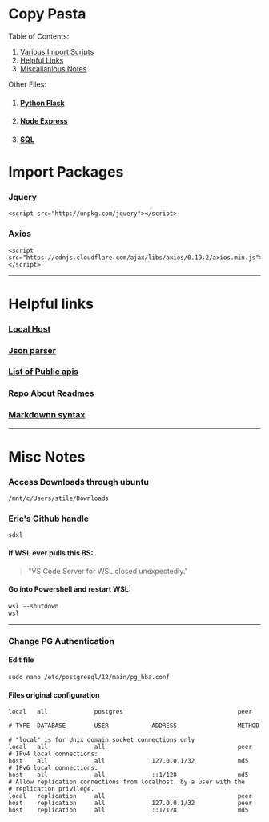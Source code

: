 [Py]: ./BackEnd/python_flask.md
[Node]: ./BackEnd/node_express.md
[SQL]: ./BackEnd/sql.md

# Copy Pasta

Table of Contents:
1. [Various Import Scripts](#import-packages) 
2. [Helpful Links](#helpful-links)
3. [Miscallanious Notes](#misc-notes)

Other Files:
1. #### [Python Flask][Py]
2. #### [Node Express][Node]
3. #### [SQL][SQL]

# Import Packages

### Jquery

    <script src="http://unpkg.com/jquery"></script>

### Axios

    <script src="https://cdnjs.cloudflare.com/ajax/libs/axios/0.19.2/axios.min.js"></script>

---

# Helpful links

### [Local Host](http://127.0.0.1:5500/)

### [Json parser](https://jsonformatter.org/json-parser)

### [List of Public apis](https://github.com/public-apis/public-apis#open-source-projects)

### [Repo About Readmes](https://github.com/matiassingers/awesome-readme)

### [Markdownn syntax](https://www.markdownguide.org/cheat-sheet/)

---

# Misc Notes

### Access Downloads through ubuntu
    /mnt/c/Users/stile/Downloads

### Eric's Github handle
    sdxl

#### If WSL ever pulls this BS:
> "VS Code Server for WSL closed unexpectedly."

#### Go into Powershell and restart WSL:
    wsl --shutdown
    wsl

---

### Change PG Authentication

#### Edit file 
    sudo nano /etc/postgresql/12/main/pg_hba.conf

#### Files original configuration

    local   all             postgres                                peer

    # TYPE  DATABASE        USER            ADDRESS                 METHOD

    # "local" is for Unix domain socket connections only
    local   all             all                                     peer
    # IPv4 local connections:
    host    all             all             127.0.0.1/32            md5
    # IPv6 local connections:
    host    all             all             ::1/128                 md5
    # Allow replication connections from localhost, by a user with the
    # replication privilege.
    local   replication     all                                     peer
    host    replication     all             127.0.0.1/32            peer
    host    replication     all             ::1/128                 md5